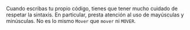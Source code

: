 Cuando escribas tu propio código, tienes que tener mucho cuidado de respetar la sintaxis. En particular, presta atención al uso de mayúsculas y minúsculas. No es lo mismo `Mover` que `mover` ni `MOVER`.